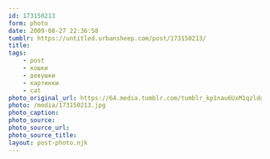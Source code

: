 ```yaml
---
id: 173150213
form: photo
date: 2009-08-27 22:36:58
tumblr: https://untitled.urbansheep.com/post/173150213/
title:
tags:
    - post
    - кошки
    - девушки
    - картинки
    - cat
photo_original_url: https://64.media.tumblr.com/tumblr_kp1nau6UxM1qzldgmo1_500.jpg
photo: /media/173150213.jpg
photo_caption: 
photo_source:
photo_source_url:
photo_source_title:
layout: post-photo.njk
---
```


